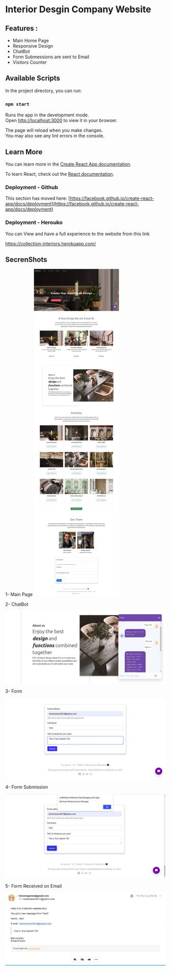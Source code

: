 # Interior Desgin Company Website

## Features :
- Main Home Page
- Responsive Design 
- ChatBot
- Form Submessions are sent to Email
- Visitors Counter

## Available Scripts

In the project directory, you can run:

### `npm start`

Runs the app in the development mode.\
Open [http://localhost:3000](http://localhost:3000) to view it in your browser.

The page will reload when you make changes.\
You may also see any lint errors in the console.

## Learn More

You can learn more in the [Create React App documentation](https://facebook.github.io/create-react-app/docs/getting-started).

To learn React, check out the [React documentation](https://reactjs.org/).


### Deployment - Github

This section has moved here: [https://facebook.github.io/create-react-app/docs/deployment](https://facebook.github.io/create-react-app/docs/deployment)

### Deployment - Herouko
You can View and have a full experience to the website from this link

https://collection-interiors.herokuapp.com/

## SecrenShots
1- Main Page 
![Main page Image](https://github.com/hanimohsen31/Personal-WebSite/blob/main/src/static/readme/s1.jpg)

2- ChatBot 

![ChatBot page Image](https://github.com/hanimohsen31/Personal-WebSite/blob/main/src/static/readme/s2.jpg)


3- Form 

![Form page Image](https://github.com/hanimohsen31/Personal-WebSite/blob/main/src/static/readme/s3.jpg)


4- Form Submission 

![Submission page Image](https://github.com/hanimohsen31/Personal-WebSite/blob/main/src/static/readme/s4.jpg)


5- Form Received on Email

![Received page Image](https://github.com/hanimohsen31/Personal-WebSite/blob/main/src/static/readme/s5.jpg)

